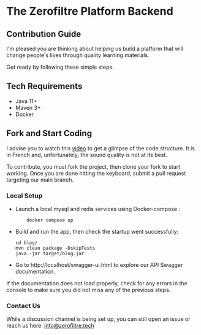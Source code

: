 # The Zerofiltre Platform Backend

## Contribution Guide

I'm pleased you are thinking about helping us build a platform that will change people's lives through quality learning
materials.

Get ready by following these simple steps.

## Tech Requirements

- Java 11+
- Maven 3+
- Docker

## Fork and Start Coding

I advise you to watch this [video](https://youtu.be/GSTbARM5ni4?si=2iQV5-g7S-vF-4bP) to get a glimpse of the code
structure.
It is in French and, unfortunately, the sound quality is not at its best.

To contribute, you must fork the project, then clone your fork to start working.
Once you are done hitting the keyboard, submit a pull request targeting our main branch.

### Local Setup

- Launch a local mysql and redis services using Docker-compose :
  ```shell
      docker compose up
  ```
- Build and run the app, then check the startup went successfully:
    ```shell
    cd blog/
    mvn clean package -DskipTests
    java -jar target/blog.jar
    ```
- Go to http://localhost/swagger-ui.html to explore our API Swagger documentation.

If the documentation does not load properly, check for any errors in the console to make sure you did not miss any of
the previous steps.

### Contact Us

While a discussion channel is being set up, you can still open an issue or reach us here: info@zerofiltre.tech
